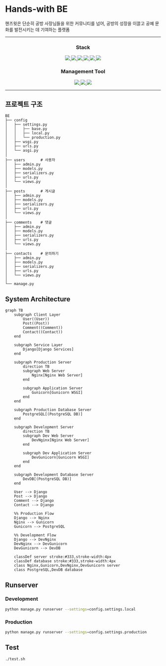 # Hands-with BE

핸즈윗은 단순히 공방 사장님들을 위한 커뮤니티를 넘어, 공방의 성장을 이끌고 공예 문화를 발전시키는 데 기여하는 플랫폼

---
<h3 align="center"> Stack </h3>
<div align="center">
<a href="https://www.djangoproject.com/">
  <img src="https://img.shields.io/badge/django-092E20?style=for-the-badge&logo=django&logoColor=white">
</a>
<a href="https://www.python.org/">
  <img src="https://img.shields.io/badge/python-3776AB?style=for-the-badge&logo=python&logoColor=white">
</a>
<a href="https://www.postgresql.org/">
  <img src="https://img.shields.io/badge/postgresql-4169E1?style=for-the-badge&logo=postgresql&logoColor=white">
</a>
<a href="https://gunicorn.org/">
  <img src="https://img.shields.io/badge/Gunicorn-499848?style=for-the-badge&logo=Gunicorn&logoColor=white">
</a>
<a href="https://www.nginx.com/">
  <img src="https://img.shields.io/badge/nginx-%23009639.svg?style=for-the-badge&logo=nginx&logoColor=white">
</a>
<a href="https://ncloud.com/">
  <img src="https://img.shields.io/badge/NCloud-0070F3?style=for-the-badge&logo=NCloud&logoColor=white">
</a>
</div>


<h3 align="center"> Management Tool </h3>
<div align="center">
<a href="https://www.notion.so/">
  <img src="https://img.shields.io/badge/Notion-000000?style=for-the-badge&logo=Notion&logoColor=white">
</a>
  <a href="https://github.com/">
    <img src="https://img.shields.io/badge/github-181717?style=for-the-badge&logo=github&logoColor=white">
  </a>
  <a href="https://discord.com/">
    <img src="https://img.shields.io/badge/discord-5865F2?style=for-the-badge&logo=discord&logoColor=white">
  </a>
</div>

---

## 프로젝트 구조

```
BE
├── config
│   ├── settings.py
│   │   ├── base.py
│   │   ├── local.py
│   │   └── production.py
│   ├── wsgi.py
│   ├── urls.py
│   └── asgi.py
│
├── users       # 사용자
│   ├── admin.py
│   ├── models.py
│   ├── serializers.py
│   ├── urls.py
│   └── views.py
│
├── posts       # 게시글
│   ├── admin.py
│   ├── models.py
│   ├── serializers.py
│   ├── urls.py
│   └── views.py
│
├── comments    # 댓글
│   ├── admin.py
│   ├── models.py
│   ├── serializers.py
│   ├── urls.py
│   └── views.py
│
├── contacts    # 문의하기
│   ├── admin.py
│   ├── models.py
│   ├── serializers.py
│   ├── urls.py
│   └── views.py
│
└── manage.py
```
## System Architecture

```mermaid
graph TB
    subgraph Client Layer
        User((User))
        Post((Post))
        Comment((Comment))
        Contact((Contact))
    end

    subgraph Service Layer
        Django[Django Services]
    end

    subgraph Production Server
        direction TB
        subgraph Web Server
            Nginx[Nginx Web Server]
        end
        
        subgraph Application Server
            Gunicorn[Gunicorn WSGI]
        end
    end

    subgraph Production Database Server
        PostgreSQL[(PostgreSQL DB)]
    end

    subgraph Development Server
        direction TB
        subgraph Dev Web Server
            DevNginx[Nginx Web Server]
        end
        
        subgraph Dev Application Server
            DevGunicorn[Gunicorn WSGI]
        end
    end

    subgraph Development Database Server
        DevDB[(PostgreSQL DB)]
    end

    User --> Django
    Post --> Django
    Comment --> Django
    Contact --> Django

    %% Production Flow
    Django --> Nginx
    Nginx --> Gunicorn
    Gunicorn --> PostgreSQL

    %% Development Flow
    Django --> DevNginx
    DevNginx --> DevGunicorn
    DevGunicorn --> DevDB

    classDef server stroke:#333,stroke-width:4px
    classDef database stroke:#333,stroke-width:4px
    class Nginx,Gunicorn,DevNginx,DevGunicorn server
    class PostgreSQL,DevDB database
```

## Runserver

### Development
```bash
python manage.py runserver --settings=config.settings.local
```

### Production
```bash
python manage.py runserver --settings=config.settings.production
```

## Test
```bash
./test.sh
```